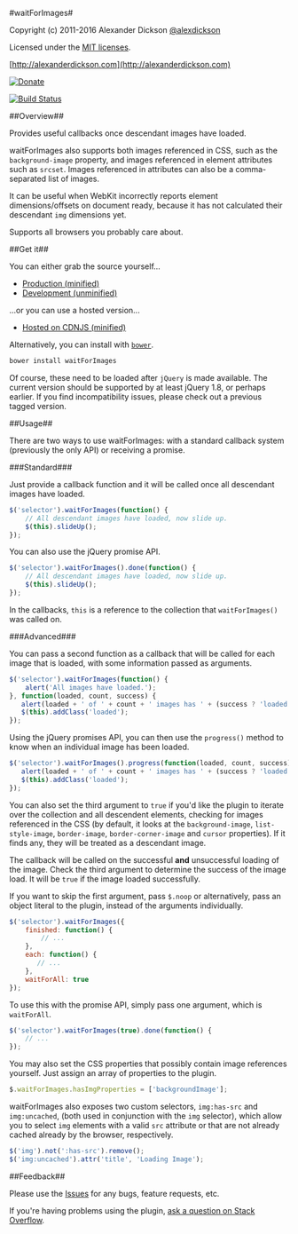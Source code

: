 #waitForImages#

Copyright (c) 2011-2016 Alexander Dickson [@alexdickson](http://twitter.com/alexdickson)

Licensed under the [MIT licenses](https://raw.github.com/alexanderdickson/waitForImages/master/LICENSE-MIT).

[http://alexanderdickson.com](http://alexanderdickson.com)

[![Donate](http://www.pledgie.com/campaigns/18572.png?skin_name=chrome)](http://www.pledgie.com/campaigns/18572)


[![Build Status](https://secure.travis-ci.org/alexanderdickson/waitForImages.png)](http://travis-ci.org/alexanderdickson/waitForImages)

##Overview##

Provides useful callbacks once descendant images have loaded.

waitForImages also supports both images referenced in CSS, such as the `background-image` property, and images referenced in element attributes such as `srcset`. Images referenced in attributes can also be a comma-separated list of images.

It can be useful when WebKit incorrectly reports element dimensions/offsets on document ready, because it has not calculated their descendant `img` dimensions yet.

Supports all browsers you probably care about.

##Get it##

You can either grab the source yourself...

- [Production (minified)](https://raw.github.com/alexanderdickson/waitForImages/master/dist/jquery.waitforimages.min.js)
- [Development (unminified)](https://raw.github.com/alexanderdickson/waitForImages/master/dist/jquery.waitforimages.js)

...or you can use a hosted version...

- [Hosted on CDNJS (minified)](http://cdnjs.cloudflare.com/ajax/libs/jquery.waitforimages/1.5.0/jquery.waitforimages.min.js)

Alternatively, you can install with [`bower`](http://bower.io/).

```bash
bower install waitForImages
```

Of course, these need to be loaded after `jQuery` is made available. The current version should be supported by at least jQuery 1.8, or perhaps earlier. If you find incompatibility issues, please check out a previous tagged version.

##Usage##

There are two ways to use waitForImages: with a standard callback system (previously the only API) or receiving a promise.

###Standard###

Just provide a callback function and it will be called once all descendant images have loaded.

```javascript
$('selector').waitForImages(function() {
    // All descendant images have loaded, now slide up.
    $(this).slideUp();
});
```

You can also use the jQuery promise API.

```javascript
$('selector').waitForImages().done(function() {
    // All descendant images have loaded, now slide up.
    $(this).slideUp();
});
```

In the callbacks, `this` is a reference to the collection that `waitForImages()` was called on.

###Advanced###

You can pass a second function as a callback that will be called for each image that is loaded, with some information passed as arguments.

```javascript
$('selector').waitForImages(function() {
    alert('All images have loaded.');
}, function(loaded, count, success) {
   alert(loaded + ' of ' + count + ' images has ' + (success ? 'loaded' : 'failed to load') +  '.');
   $(this).addClass('loaded');
});
```

Using the jQuery promises API, you can then use the `progress()` method to know when an individual image has been loaded.

```javascript
$('selector').waitForImages().progress(function(loaded, count, success) {
   alert(loaded + ' of ' + count + ' images has ' + (success ? 'loaded' : 'failed to load') +  '.');
   $(this).addClass('loaded');
});
```

You can also set the third argument to `true` if you'd like the plugin to iterate over the collection and all descendent elements, checking for images referenced in the CSS (by default, it looks at the `background-image`, `list-style-image`, `border-image`, `border-corner-image` and `cursor` properties). If it finds any, they will be treated as a descendant image.

The callback will be called on the successful **and** unsuccessful loading of the image. Check the third argument to determine the success of the image load. It will be `true` if the image loaded successfully.

If you want to skip the first argument, pass `$.noop` or alternatively, pass an object literal to the plugin, instead of the arguments individually.

```javascript
$('selector').waitForImages({
    finished: function() {
        // ...
    },
    each: function() {
       // ...
    },
    waitForAll: true
});
```

To use this with the promise API, simply pass one argument, which is `waitForAll`.

```javascript
$('selector').waitForImages(true).done(function() {
    // ...
});
```

You may also set the CSS properties that possibly contain image references yourself. Just assign an array of properties to the plugin.

```javascript
$.waitForImages.hasImgProperties = ['backgroundImage'];
```

waitForImages also exposes two custom selectors, `img:has-src` and `img:uncached`, (both used in conjunction with the `img` selector), which allow you to select `img` elements with a valid `src` attribute or that are not already cached already by the browser, respectively.

```javascript
$('img').not(':has-src').remove();
$('img:uncached').attr('title', 'Loading Image');
```

##Feedback##

Please use the [Issues](https://github.com/alexanderdickson/waitForImages/issues) for any bugs, feature requests, etc.

If you're having problems using the plugin, [ask a question on Stack Overflow](http://stackoverflow.com/questions/tagged/waitforimages).
